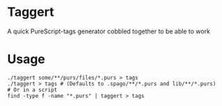 # Taggert
A quick PureScript-tags generator cobbled together to be able to work

# Usage
```
./taggert some/**/purs/files/*.purs > tags
./taggert > tags # (Defaults to .spago/**/*.purs and lib/**/*.purs)
# Or in a script
find -type f -name "*.purs" | taggert > tags
```
